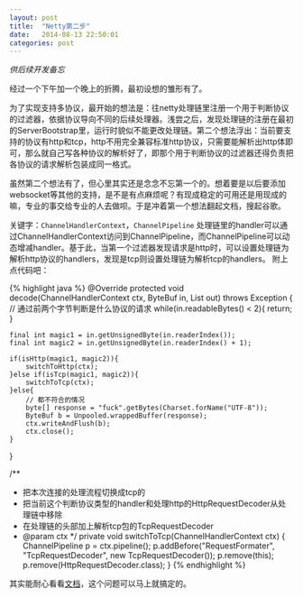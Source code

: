 ```yaml
---
layout: post
title:  "Netty第二步"
date:   2014-08-13 22:50:01
categories: post
---
```


*供后续开发备忘*

经过一个下午加一个晚上的折腾，最初设想的雏形有了。

为了实现支持多协议，最开始的想法是：往netty处理链里注册一个用于判断协议的过滤器，依据协议导向不同的后续处理器。浅尝之后，发现处理链的注册在最初的ServerBootstrap里，运行时貌似不能更改处理链。第二个想法浮出：当前要支持的协议有http和tcp，http不用完全兼容标准http协议，只需要能解析出http体即可，那么就自己写各种协议的解析好了，即那个用于判断协议的过滤器还得负责把各协议的请求解析包装成同一格式。

虽然第二个想法有了，但心里其实还是念念不忘第一个的。想着要是以后要添加websocket等其他的支持，是不是有点麻烦呢？有现成稳定的可用还是用现成的嘛，专业的事交给专业的人去做呗。于是冲着第一个想法翻起文档，搜起谷歌。

关键字：`ChannelHandlerContext`，`ChannelPipeline`
处理链里的handler可以通过ChannelHandlerContext访问到ChannelPipeline，而ChannelPipeline可以动态增减handler。基于此，当第一个过滤器发现请求是http时，可以设置处理链为解析http协议的handlers，发现是tcp则设置处理链为解析tcp的handlers。
附上点代码吧：

{% highlight java %}
@Override
protected void decode(ChannelHandlerContext ctx, ByteBuf in,
		List<Object> out) throws Exception {
	// 通过前两个字节判断是什么协议的请求
	while(in.readableBytes() < 2){
		return;
	}
	
	final int magic1 = in.getUnsignedByte(in.readerIndex());
    final int magic2 = in.getUnsignedByte(in.readerIndex() + 1);
    
    if(isHttp(magic1, magic2)){
    	switchToHttp(ctx);
    }else if(isTcp(magic1, magic2)){
    	switchToTcp(ctx);
    }else{
    	// 都不符合的情况
    	byte[] response = "fuck".getBytes(Charset.forName("UTF-8"));
	    ByteBuf b = Unpooled.wrappedBuffer(response);
    	ctx.writeAndFlush(b);
    	ctx.close();
    }
}

/**
 * 把本次连接的处理流程切换成tcp的
 * 把当前这个判断协议类型的handler和处理http的HttpRequestDecoder从处理链中移除
 * 在处理链的头部加上解析tcp包的TcpRequestDecoder
 * @param ctx
 */
private void switchToTcp(ChannelHandlerContext ctx) {
    ChannelPipeline p = ctx.pipeline();
    p.addBefore("RequestFormater", "TcpRequestDecoder", new TcpRequestDecoder());
    p.remove(this);
    p.remove(HttpRequestDecoder.class);
}
{% endhighlight %}

其实能耐心看看[文档](http://netty.io/4.0/api/io/netty/channel/ChannelPipeline.html)，这个问题可以马上就搞定的。